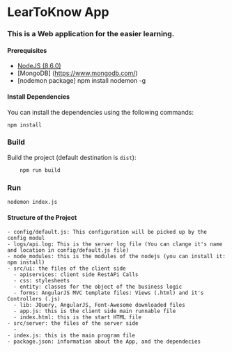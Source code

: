 # LearToKnow App
### This is a Web application for the easier learning.

#### Prerequisites
* [NodeJS (8.6.0)](https://nodejs.org/en/)
* [MongoDB] (https://www.mongodb.com/)
* [nodemon package] npm install nodemon -g

#### Install Dependencies
You can install the dependencies using the following commands:
```
npm install
```
### Build

Build the project (default destination is `dist`):

~~~~
    npm run build
~~~~
### Run
```
nodemon index.js
```

#### Structure of the Project
```
- config/default.js: This configuration will be picked up by the config modul
- logs/api.log: This is the server log file (You can clange it's name and location in config/default.js file)
- node_modules: this is the modules of the nodejs (you can install it: npm install)
- src/ui: the files of the client side
  - apiservices: client side RestAPi Calls
  - css: stylesheets
  - entity: classes for the object of the business logic
  - forms: AngularJS MVC template files: Views (.html) and it's Controllers (.js)
  - lib: JQuery, AngularJS, Font-Awesome downloaded files 
  - app.js: this is the client side main runnable file
  - index.html: this is the start HTML file
- src/server: the files of the server side
  - 
- index.js: this is the main program file
- package.json: information about the App, and the dependecies

```
